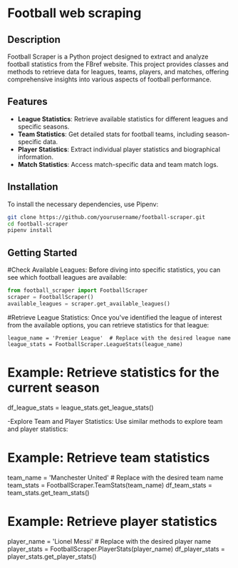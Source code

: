 # Football web scraping

## Description
Football Scraper is a Python project designed to extract and analyze football statistics from the FBref website. 
This project provides classes and methods to retrieve data for leagues, teams, players, and matches, offering comprehensive insights into various aspects of football performance.

## Features

- **League Statistics**: Retrieve available statistics for different leagues and specific seasons.
- **Team Statistics**: Get detailed stats for football teams, including season-specific data.
- **Player Statistics**: Extract individual player statistics and biographical information.
- **Match Statistics**: Access match-specific data and team match logs.

## Installation

To install the necessary dependencies, use Pipenv:

```sh
git clone https://github.com/yourusername/football-scraper.git
cd football-scraper
pipenv install
```

## Getting Started

#Check Available Leagues: Before diving into specific statistics, you can see which football leagues are available:

```python
from football_scraper import FootballScraper
scraper = FootballScraper()
available_leagues = scraper.get_available_leagues()
```

#Retrieve League Statistics: Once you've identified the league of interest from the available options, you can retrieve statistics for that league:

```
league_name = 'Premier League'  # Replace with the desired league name
league_stats = FootballScraper.LeagueStats(league_name)
```

# Example: Retrieve statistics for the current season
df_league_stats = league_stats.get_league_stats()

-Explore Team and Player Statistics: Use similar methods to explore team and player statistics:

# Example: Retrieve team statistics
team_name = 'Manchester United'  # Replace with the desired team name
team_stats = FootballScraper.TeamStats(team_name)
df_team_stats = team_stats.get_team_stats()

# Example: Retrieve player statistics
player_name = 'Lionel Messi'  # Replace with the desired player name
player_stats = FootballScraper.PlayerStats(player_name)
df_player_stats = player_stats.get_player_stats()
